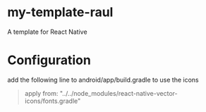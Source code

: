 # my-template-raul
A template for React Native

# Configuration
add the following line to android/app/build.gradle to use the icons

> apply from: "../../node_modules/react-native-vector-icons/fonts.gradle"